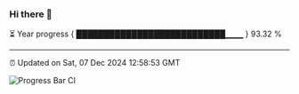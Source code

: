 ### Hi there 👋

⏳ Year progress { ███████████████████████████▁▁▁ } 93.32 %

---

⏰ Updated on Sat, 07 Dec 2024 12:58:53 GMT

![Progress Bar CI](https://github.com/IshwaranRudhara/GIT-ACTION/workflows/Progress%20Bar%20CI/badge.svg)
